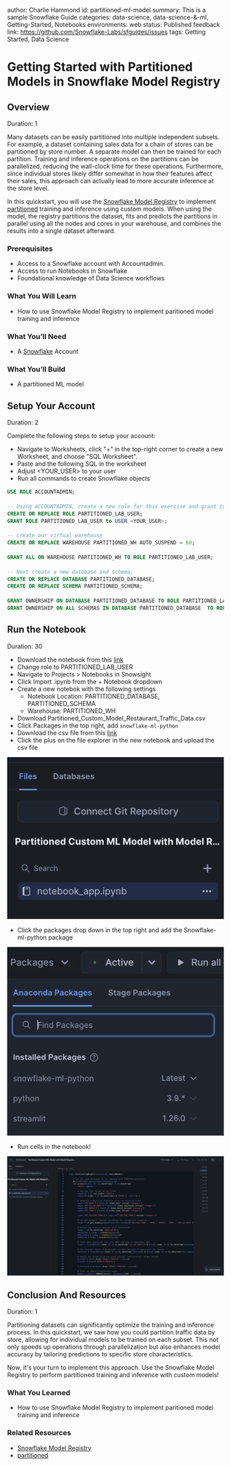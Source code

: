 author: Charlie Hammond
id: partitioned-ml-model
summary: This is a sample Snowflake Guide
categories: data-science, data-science-&-ml, Getting-Started, Notebooks
environments: web
status: Published 
feedback link: https://github.com/Snowflake-Labs/sfguides/issues
tags: Getting Started, Data Science

# Getting Started with Partitioned Models in Snowflake Model Registry
<!-- ------------------------ -->
## Overview 
Duration: 1

Many datasets can be easily partitioned into multiple independent subsets. For example, a dataset containing sales data for a chain of stores can be partitioned by store number. A separate model can then be trained for each partition. Training and inference operations on the partitions can be parallelized, reducing the wall-clock time for these operations. Furthermore, since individual stores likely differ somewhat in how their features affect their sales, this approach can actually lead to more accurate inference at the store level.

In this quickstart, you will use the [Snowflake Model Registry](https://docs.snowflake.com/en/developer-guide/snowpark-ml/model-registry/overview) to implement [partitioned](https://docs.snowflake.com/en/developer-guide/snowpark-ml/model-registry/partitioned-custom-models) training and inference using custom models. When using the model, the registry partitions the dataset, fits and predicts the partitions in parallel using all the nodes and cores in your warehouse, and combines the results into a single dataset afterward.

### Prerequisites
- Access to a Snowflake account with Accountadmin. 
- Access to run Notebooks in Snowflake
- Foundational knowledge of Data Science workflows

### What You Will Learn 
- How to use Snowflake Model Registry to implement paritioned model training and inference

### What You’ll Need 
- A [Snowflake](https://app.snowflake.com/) Account

### What You’ll Build 
- A partitioned ML model

<!-- ------------------------ -->
## Setup Your Account
Duration: 2

Complete the following steps to setup your account:
- Navigate to Worksheets, click "+" in the top-right corner to create a new Worksheet, and choose "SQL Worksheet".
- Paste and the following SQL in the worksheet 
- Adjust <YOUR_USER> to your user
- Run all commands to create Snowflake objects

```sql
USE ROLE ACCOUNTADMIN;

-- Using ACCOUNTADMIN, create a new role for this exercise and grant to applicable users
CREATE OR REPLACE ROLE PARTITIONED_LAB_USER;
GRANT ROLE PARTITIONED_LAB_USER to USER <YOUR_USER>;

-- create our virtual warehouse
CREATE OR REPLACE WAREHOUSE PARTITIONED_WH AUTO_SUSPEND = 60;

GRANT ALL ON WAREHOUSE PARTITIONED_WH TO ROLE PARTITIONED_LAB_USER;

-- Next create a new database and schema,
CREATE OR REPLACE DATABASE PARTITIONED_DATABASE;
CREATE OR REPLACE SCHEMA PARTITIONED_SCHEMA;

GRANT OWNERSHIP ON DATABASE PARTITIONED_DATABASE TO ROLE PARTITIONED_LAB_USER COPY CURRENT GRANTS;
GRANT OWNERSHIP ON ALL SCHEMAS IN DATABASE PARTITIONED_DATABASE  TO ROLE PARTITIONED_LAB_USER COPY CURRENT GRANTS;

```
<!-- ------------------------ -->
## Run the Notebook
Duration: 30

- Download the notebook from this [link](https://github.com/Snowflake-Labs/sfguide-getting-started-with-partitioned-models-snowflake-model-registry/blob/main/partitioned-custom-model-with-model-registry.ipynb)
- Change role to PARTITIONED_LAB_USER
- Navigate to Projects > Notebooks in Snowsight
- Click Import .ipynb from the + Notebook dropdown
- Create a new notebok with the following settings
  - Notebook Location: PARTITIONED_DATABASE, PARTITIONED_SCHEMA
  - Warehouse: PARTITIONED_WH
- Download Partitioned_Custom_Model_Restaurant_Traffic_Data.csv
- Click Packages in the top right, add `snowflake-ml-python`
- Download the csv file from this [link](https://github.com/Snowflake-Labs/sfguide-getting-started-with-partitioned-models-snowflake-model-registry/blob/main/Partitioned_Custom_Model_Restaurant_Traffic_Data.csv)
- Click the plus on the file explorer in the new notebook and upload the csv file

![upload-file](assets/upload-file.png)

- Click the packages drop down in the top right and add the Snowflake-ml-python package

![add-package](assets/add-package.png)

- Run cells in the notebook!

![notebook-preview](assets/notebook.png)

<!-- ------------------------ -->
## Conclusion And Resources
Duration: 1

Partitioning datasets can significantly optimize the training and inference process. In this quickstart, we saw how you could partition traffic data by store, allowing for individual models to be trained on each subset. This not only speeds up operations through parallelization but also enhances model accuracy by tailoring predictions to specific store characteristics.

Now, it's your turn to implement this approach. Use the Snowflake Model Registry to perform partitioned training and inference with custom models!

### What You Learned
- How to use Snowflake Model Registry to implement paritioned model training and inference

### Related Resources
- [Snowflake Model Registry](https://docs.snowflake.com/en/developer-guide/snowpark-ml/model-registry/overview)
- [partitioned](https://docs.snowflake.com/en/developer-guide/snowpark-ml/model-registry/partitioned-custom-models)
